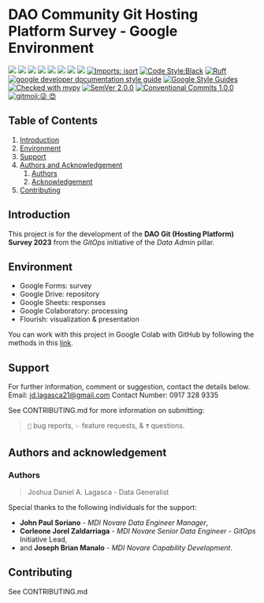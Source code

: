 # DAO Community Git Hosting Platform Survey - Google Environment

![](https://img.shields.io/badge/current-0.0.0-darkviolet?style=plastic) ![](https://img.shields.io/badge/license-The%20Unlicense-red?style=plastic&logo=unlicense&logoColor=white) ![](https://img.shields.io/badge/build-passing-green?style=plastic) ![](https://img.shields.io/badge/release-stable-orange?style=plastic) ![](https://img.shields.io/badge/Python-3.10.12-blue?style=plastic&logo=python&logoColor=white) ![](https://img.shields.io/badge/docs-ongoing-darkgreen?style=plastic) ![](https://img.shields.io/badge/PyPI-23.1.2-yellow?style=plastic&logo=pypi&logoColor=white) [![](https://img.shields.io/badge/board-Trello-darkcyan?style=plastic&logo=Trello)](https://trello.com/invite/b/uLaqmeVq/ATTI03c034249dd745e55c4f3b38c2f857f1E6469962/da-gitops) [![Imports: isort](https://img.shields.io/badge/%20imports-isort-%231674b1?style=plastic&labelColor=ef8336)](https://pycqa.github.io/isort/) [![Code Style:Black](https://img.shields.io/badge/code%20style-black-black?style=plastic)](https://github.com/psf/black) [![Ruff](https://img.shields.io/endpoint?url=https://raw.githubusercontent.com/astral-sh/ruff/main/assets/badge/v2.json&style=plastic)](https://github.com/astral-sh/ruff) [![google developer documentation style guide](https://custom-icon-badges.demolab.com/badge/dev%20docu%20style%20guide-Google%20-DB4437?style=plastic&logo=google&logoColor=F4B400&labelColor=4285F4)](https://developers.google.com/style/) [![Google Style Guides](https://custom-icon-badges.demolab.com/badge/style%20guide-Google-0F9D58?style=plastic&logo=google&logoColor=4285F4&labelColor=F4B400)](https://google.github.io/styleguide/) [![Checked with mypy](https://img.shields.io/badge/mypy-checked-396eb2?style=plastic)](https://mypy-lang.org/) [![SemVer 2.0.0](https://img.shields.io/badge/SemVer-2.0.0-3e4451?style=plastic&logo=Semver)](https://www.semver.org) [![Conventional Commits 1.0.0](https://img.shields.io/badge/Conventional%20Commits-1.0.0-f46574?style=plastic&logo=conventionalcommits)](https://www.conventionalcommits.org/en/v1.0.0/) [![gitmoji:😜 😍](https://img.shields.io/badge/gitmoji-%20😜%20😍-FFDD67?style=plastic)](https://gitmoji.dev/)

## Table of Contents

1. [Introduction](#introduction)
2. [Environment](#environment)
5. [Support](#support)
7. [Authors and Acknowledgement](#authors-and-acknowledgement)
	1. [Authors](#authors)
	2. [Acknowledgement](#acknowledgement)
8. [Contributing](#contributing)


## Introduction

This project is for the development of the **DAO Git (Hosting Platform) Survey 2023** from the *GitOps* initiative of the *Data Admin* pillar.


## Environment

- Google Forms: survey
- Google Drive: repository
- Google Sheets: responses
- Google Colaboratory: processing
- Flourish: visualization & presentation

You can work with this project in Google Colab with GitHub by following the methods in this [link](https://colab.research.google.com/github/googlecolab/colabtools/blob/master/notebooks/colab-github-demo.ipynb).


## Support

For further information, comment or suggestion, contact the details below.
Email: jd.lagasca21@gmail.com
Contact Number: 0917 328 9335

See CONTRIBUTING.md for more information on submitting:
> `🐛` bug reports, `✨` feature requests, & `❓` questions.


## Authors and acknowledgement

### Authors
> Joshua Daniel A. Lagasca - Data Generalist

Special thanks to the following individuals for the support:
- **John Paul Soriano** - *MDI Novare Data Engineer Manager*,
- **Corleone Jorel Zaldarriaga** - *MDI Novare Senior Data Engineer* - *GitOps* Initiative Lead,
- and **Joseph Brian Manalo** - *MDI Novare Capability Development*.


## Contributing

See CONTRIBUTING.md